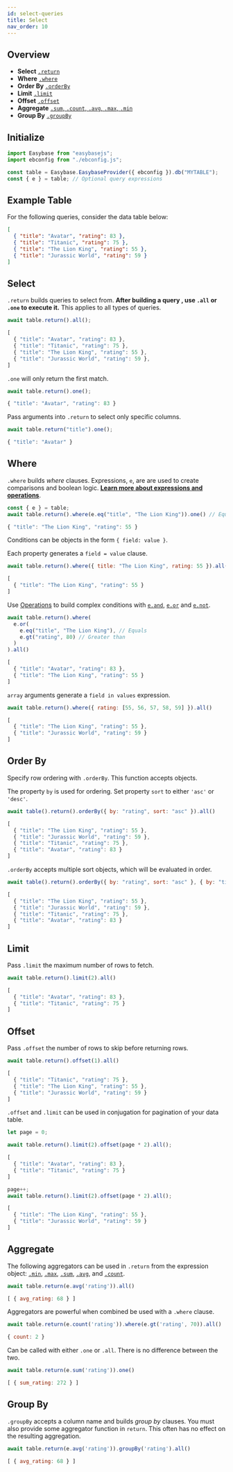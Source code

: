 ```yaml
---
id: select-queries
title: Select
nav_order: 10
---
```


## Overview

* **Select** [`.return`](#select)
* **Where** [`.where`](#where)
* **Order By** [`.orderBy`](#order-by)
* **Limit** [`.limit`](#limit)
* **Offset** [`.offset`](#offset)
* **Aggregate** [`.sum`, `.count`, `.avg`, `.max`, `.min`](#aggregate)
* **Group By** [`.groupBy`](#group-by)

## Initialize
```js
import Easybase from "easybasejs";
import ebconfig from "./ebconfig.js";

const table = Easybase.EasybaseProvider({ ebconfig }).db("MYTABLE");
const { e } = table; // Optional query expressions
```

## Example Table
For the following queries, consider the data table below:
```json
[
  { "title": "Avatar", "rating": 83 },
  { "title": "Titanic", "rating": 75 },
  { "title": "The Lion King", "rating": 55 },
  { "title": "Jurassic World", "rating": 59 }
]
```

## Select

`.return` builds queries to select from. **After building a query , use `.all` or `.one` to execute it.** This applies to all types of queries.

```js
await table.return().all();

[
  { "title": "Avatar", "rating": 83 },
  { "title": "Titanic", "rating": 75 },
  { "title": "The Lion King", "rating": 55 },
  { "title": "Jurassic World", "rating": 59 },
]
```

`.one` will only return the first match.

```js
await table.return().one();

{ "title": "Avatar", "rating": 83 }
```

Pass arguments into `.return` to select only specific columns.

```js
await table.return("title").one();

{ "title": "Avatar" }
```

## Where

`.where` builds *where* clauses. Expressions, `e`, are are used to create comparisons and boolean logic. **[Learn more about expressions and operations](/docs/operations.html)**.

```js
const { e } = table;
await table.return().where(e.eq("title", "The Lion King")).one() // Equals

{ "title": "The Lion King", "rating": 55 }
```

Conditions can be objects in the form `{ field: value }`.

Each property generates a `field = value` clause.

```js
await table.return().where({ title: "The Lion King", rating: 55 }).all()

[
  { "title": "The Lion King", "rating": 55 }
]
```

Use [Operations](/docs/operations.html) to build complex conditions with [`e.and`](operations#and), [`e.or`](operations#or) and [`e.not`](operations#not).

```js
await table.return().where(
  e.or(
    e.eq("title", "The Lion King"), // Equals
    e.gt("rating", 80) // Greater than
  )
).all()

[
  { "title": "Avatar", "rating": 83 },
  { "title": "The Lion King", "rating": 55 }
]
```

`array` arguments generate a `field in values` expression.

```js
await table.return().where({ rating: [55, 56, 57, 58, 59] }).all()

[
  { "title": "The Lion King", "rating": 55 },
  { "title": "Jurassic World", "rating": 59 }
]
```

## Order By

Specify row ordering with `.orderBy`. This function accepts objects.

The property `by` is used for ordering. Set property `sort` to either `'asc'` or `'desc'`.

```js
await table().return().orderBy({ by: "rating", sort: "asc" }).all()

[
  { "title": "The Lion King", "rating": 55 },
  { "title": "Jurassic World", "rating": 59 },
  { "title": "Titanic", "rating": 75 },
  { "title": "Avatar", "rating": 83 }
]
```

`.orderBy` accepts multiple sort objects, which will be evaluated in order.

```js
await table().return().orderBy({ by: "rating", sort: "asc" }, { by: "title", sort: "desc" }).all()

[
  { "title": "The Lion King", "rating": 55 },
  { "title": "Jurassic World", "rating": 59 },
  { "title": "Titanic", "rating": 75 },
  { "title": "Avatar", "rating": 83 }
]
```

## Limit

Pass `.limit` the maximum number of rows to fetch.

```js
await table.return().limit(2).all()

[
  { "title": "Avatar", "rating": 83 },
  { "title": "Titanic", "rating": 75 }
]
```

## Offset

Pass `.offset` the number of rows to skip before returning rows.

```js
await table.return().offset(1).all()

[
  { "title": "Titanic", "rating": 75 },
  { "title": "The Lion King", "rating": 55 },
  { "title": "Jurassic World", "rating": 59 }
]
```

`.offset` and `.limit` can be used in conjugation for pagination of your data table.

```js
let page = 0;

await table.return().limit(2).offset(page * 2).all();

[
  { "title": "Avatar", "rating": 83 },
  { "title": "Titanic", "rating": 75 }
]

page++;
await table.return().limit(2).offset(page * 2).all();

[
  { "title": "The Lion King", "rating": 55 },
  { "title": "Jurassic World", "rating": 59 }
]
```

## Aggregate

The following aggregators can be used in `.return` from the expression object: [`.min`](/docs/operations.html#min), [`.max`](/docs/operations.html#max), [`.sum`](/docs/operations.html#sum), [`.avg`](/docs/operations.html#avg), and [`.count`](/docs/operations.html#count).

```js
await table.return(e.avg('rating')).all()

[ { avg_rating: 68 } ]
```

Aggregators are powerful when combined be used with a `.where` clause.

```js
await table.return(e.count('rating')).where(e.gt('rating', 70)).all()

{ count: 2 }
```


Can be called with either `.one` or `.all`. There is no difference between the two.

```js
await table.return(e.sum('rating')).one()

[ { sum_rating: 272 } ]
```

## Group By

`.groupBy` accepts a column name and builds *group by* clauses. You must also provide some aggregator function in `return`. This often has no effect on the resulting aggregation.

```js
await table.return(e.avg('rating')).groupBy('rating').all()

[ { avg_rating: 68 } ]
```


<!-- 
## Having

Filter groups with `.having`. `.having` accepts the  same arguments as [`.where`](#where).

This will filter rows used in some aggregate method.

```js
await table.return('avg(rating)').groupBy('rating').having(e.lt('rating', 83)).all()

{ text: 'select * from person group by age having (age < $1)',
  args: [20] }
``` -->
